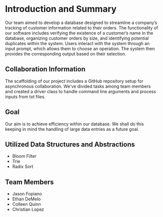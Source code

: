 # Introduction and Summary

Our team aimed to develop a database designed to streamline a company’s tracking of customer information related to their orders. The functionality of our software includes verifying the existence of a customer’s name in the database, organizing customer orders by size, and identifying potential duplicates within the system. Users interact with the system through an input prompt, which allows them to choose an operation. The system then provides the corresponding output based on their selection.

## Collaboration Information

The scaffolding of our project includes a GitHub repository setup for asynchronous collaboration. We've divided tasks among team members and created a driver class to handle command line arguments and process inputs from txt files.

## Goal

Our aim is to achieve efficiency within our database. We shall do this keeping in mind the handling of large data entries as a future goal.

## Utilized Data Structures and Abstractions

* Bloom Filter
* Trie
* Radix Sort

## Team Members

* Jason Fopiano
* Ethan DeMelo
* Colleen Quinn
* Christian Lopez
